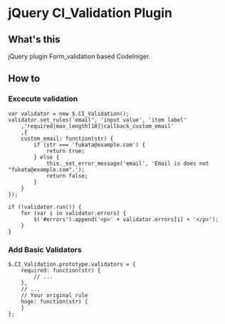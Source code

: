 # jQuery CI_Validation Plugin
## What's this
jQuery plugin Form_validation based CodeIniger.

## How to
### Excecute validation
	var validator = new $.CI_Validation();
	validator.set_rules('email', 'input value', 'item label'
		,'required|max_length[10]|callback_custom_email'
		,{
		custom_email: function(str) {
			if (str === 'fukata@example.com') {
				return true;
			} else {
				this._set_error_message('email', 'Email is does not "fukata@example.com".');
				return false;
			}
		}
	});
	
	if (!validator.run()) {
		for (var i in validator.errors) {
			$('#errors').append('<p>' + validator.errors[i] + '</p>');
		}
	}

### Add Basic Validators
	$.CI_Validation.prototype.validators = {
		required: function(str) {
			// ...
		},
		// ...
		// Your original rule
		hoge: function(str) {
		}
	};
